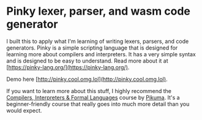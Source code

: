 # Pinky lexer, parser, and wasm code generator

I built this to apply what I'm learning of writing lexers, parsers, and code generators. Pinky is a simple scripting language that is designed for learning more about compilers and interpreters. It has a very simple syntax and is designed to be easy to understand. Read more about it at [https://pinky-lang.org/](https://pinky-lang.org/).

Demo here [http://pinky.cool.omg.lol](http://pinky.cool.omg.lol).

If you want to learn more about this stuff, I highly recommend the [Compilers, Interpreters & Formal Languages](https://pikuma.com/courses/create-a-programming-language-compiler) course by [Pikuma](https://pikuma.com/). It's a beginner-friendly course that really goes into much more detail than you would expect.
